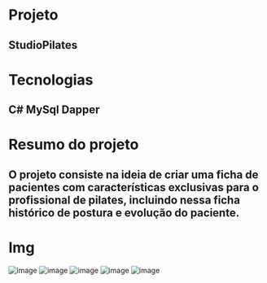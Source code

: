 # Projeto
StudioPilates
- 
# Tecnologias
C#
MySql
Dapper
- 
# Resumo do projeto
O projeto consiste na ideia de criar uma ficha de pacientes com características exclusivas para o profissional de pilates, incluindo nessa ficha histórico de postura e evolução do paciente.
- 
# Img
![image](https://github.com/Danilooldev/SistemaPilates/assets/116775077/ed2782cb-8495-4160-b282-43c4b36c7605)
![image](https://github.com/Danilooldev/SistemaPilates/assets/116775077/4f49eca3-70ca-4d15-9477-9f51452e7dfa)
![image](https://github.com/Danilooldev/SistemaPilates/assets/116775077/8d852e95-7171-4f1e-a8bd-e6e9d293580b)
![image](https://github.com/Danilooldev/SistemaPilates/assets/116775077/c673b98c-5ec9-476f-90aa-b8c395666d26)
![image](https://github.com/Danilooldev/SistemaPilates/assets/116775077/71c41fbe-d388-4d39-8c77-a140dceb48fd)




